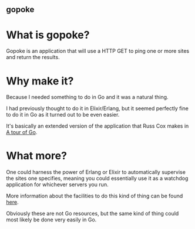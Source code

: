 gopoke
------

# What is gopoke?

Gopoke is an application that will use a HTTP GET to ping one or more sites and return the results.

# Why make it?

Because I needed something to do in Go and it was a natural thing.

I had previously thought to do it in Elixir/Erlang, but it seemed perfectly fine to do it in Go as it turned out to be even easier.

It's basically an extended version of the application that Russ Cox makes in [A tour of Go](https://www.youtube.com/watch?v=ytEkHepK08c).

# What more?

One could harness the power of Erlang or Elixir to automatically supervise the sites one specifies, meaning you could essentially use it as a watchdog application for whichever servers you run.

More information about the facilities to do this kind of thing can be found [here](https://github.com/alco/porcelain).

Obviously these are not Go resources, but the same kind of thing could most likely be done very easily in Go.

